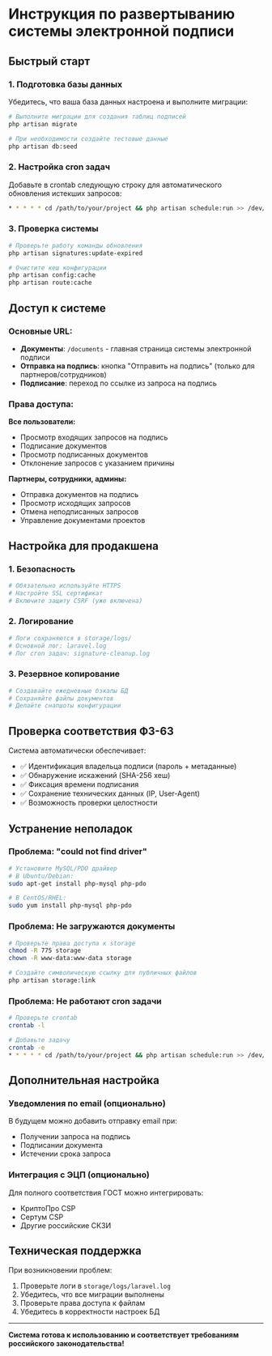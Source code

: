 # Инструкция по развертыванию системы электронной подписи

## Быстрый старт

### 1. Подготовка базы данных

Убедитесь, что ваша база данных настроена и выполните миграции:

```bash
# Выполните миграции для создания таблиц подписей
php artisan migrate

# При необходимости создайте тестовые данные
php artisan db:seed
```

### 2. Настройка cron задач

Добавьте в crontab следующую строку для автоматического обновления истекших запросов:

```bash
* * * * * cd /path/to/your/project && php artisan schedule:run >> /dev/null 2>&1
```

### 3. Проверка системы

```bash
# Проверьте работу команды обновления
php artisan signatures:update-expired

# Очистите кеш конфигурации
php artisan config:cache
php artisan route:cache
```

## Доступ к системе

### Основные URL:
- **Документы**: `/documents` - главная страница системы электронной подписи
- **Отправка на подпись**: кнопка "Отправить на подпись" (только для партнеров/сотрудников)
- **Подписание**: переход по ссылке из запроса на подпись

### Права доступа:

**Все пользователи:**
- Просмотр входящих запросов на подпись
- Подписание документов
- Просмотр подписанных документов
- Отклонение запросов с указанием причины

**Партнеры, сотрудники, админы:**
- Отправка документов на подпись
- Просмотр исходящих запросов
- Отмена неподписанных запросов
- Управление документами проектов

## Настройка для продакшена

### 1. Безопасность
```bash
# Обязательно используйте HTTPS
# Настройте SSL сертификат
# Включите защиту CSRF (уже включена)
```

### 2. Логирование
```bash
# Логи сохраняются в storage/logs/
# Основной лог: laravel.log
# Лог cron задач: signature-cleanup.log
```

### 3. Резервное копирование
```bash
# Создавайте ежедневные бэкапы БД
# Сохраняйте файлы документов
# Делайте снапшоты конфигурации
```

## Проверка соответствия ФЗ-63

Система автоматически обеспечивает:
- ✅ Идентификация владельца подписи (пароль + метаданные)
- ✅ Обнаружение искажений (SHA-256 хеш)
- ✅ Фиксация времени подписания
- ✅ Сохранение технических данных (IP, User-Agent)
- ✅ Возможность проверки целостности

## Устранение неполадок

### Проблема: "could not find driver"
```bash
# Установите MySQL/PDO драйвер
# В Ubuntu/Debian:
sudo apt-get install php-mysql php-pdo

# В CentOS/RHEL:
sudo yum install php-mysql php-pdo
```

### Проблема: Не загружаются документы
```bash
# Проверьте права доступа к storage
chmod -R 775 storage
chown -R www-data:www-data storage

# Создайте символическую ссылку для публичных файлов
php artisan storage:link
```

### Проблема: Не работают cron задачи
```bash
# Проверьте crontab
crontab -l

# Добавьте задачу
crontab -e
* * * * * cd /path/to/your/project && php artisan schedule:run >> /dev/null 2>&1
```

## Дополнительная настройка

### Уведомления по email (опционально)
В будущем можно добавить отправку email при:
- Получении запроса на подпись
- Подписании документа
- Истечении срока запроса

### Интеграция с ЭЦП (опционально)
Для полного соответствия ГОСТ можно интегрировать:
- КриптоПро CSP
- Сертум CSP
- Другие российские СКЗИ

## Техническая поддержка

При возникновении проблем:
1. Проверьте логи в `storage/logs/laravel.log`
2. Убедитесь, что все миграции выполнены
3. Проверьте права доступа к файлам
4. Убедитесь в корректности настроек БД

---

**Система готова к использованию и соответствует требованиям российского законодательства!**
